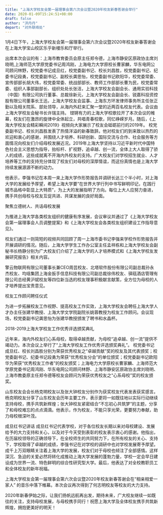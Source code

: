 ```yaml
---
title: "上海大学校友会第一届理事会第六次会议暨2020年校友新春答谢会举行"
date: 2020-01-09T15:24:51+08:00
draft: false
author: "洪丹丹"
depart: "对外联络处"
---
```


1月4日下午，上海大学校友会第一届理事会第六次会议暨2020年校友新春答谢会在上海大学宝山校区乐乎新楼乐和厅举行。

出席本次会议的有：上海市教育委员会原主任郑令德，上海市静安区原政协主席刘晓明,上海师范大学原党委书记周鸿刚，上海电力大学原校长曹家麟，华东电网公司顾问林野，校党委书记成旦红，校党委副书记、校长刘昌胜，校党委副书记、纪委书记段勇，校党委副书记、副校长龚思怡，校党委副书记欧阳华，校党委常委、宣传部部长胡大伟，校党委常委、统战部部长、教师工作部部长曹为民，校党委常委、组织人事部副部长、组织处处长张洁，上海大学校友会副会长、通用实验科技（中国）有限公司执行董事、总裁徐新元，上海大学校友会副会长、锐嘉科投资控股有限公司董事长王迅，上海大学校友会监事、上海东方环发律师事务所主任张正勤以及相关院系、部处领导，从海内外赶来汇聚一堂的近两百名校友代表。会议由上海大学校友会秘书长许瑞主持。
铿锵有力的上海大学校歌拉开了本次会议的帷幕，校友们在激昂的旋律中全体起立，共唱青春校歌，同忆峥嵘岁月。随后，《上海大学校友会精彩瞬间2019》视频向大家展示了校友会砥砺前行的2019年。
校党委副书记、校长刘昌胜发表了热情洋溢的新春致辞。他对校友们的到来致以热烈的欢迎和衷心的感谢，并围绕人才培养、科研创新、国际交流与合作、社会服务等方面情况向校友们介绍母校发展近况。2019年上海大学坚持以习近平新时代中国特色社会主义思想为指导，抬标杆、扩视野，追卓越、创一流，全体上大人取得了骄人的成绩，这些成就离不开海内外校友的支持。广大校友们对学校招生就业、人才培养等工作的支持充分体现了校友们对母校的深厚情谊，而这份真情也是上海大学持续发展源源不断的动力。

他表示，李强书记在本周一来上海大学作形势报告并调研长达三个半小时，对上海大学的发展给予厚望，希望上海大学要“在世界大学行列中书写鲜明印记，在践行城市品格中彰显上大特质”，为上大的发展指明了方向。每位上大人应努力奋进，携手共创母校与校友互促共进、共谋发展的良好局面。

聚焦立德树人、共话母校发展

为推进上海大学各类校友组织的健康有序发展，会议审议并通过了《上海大学校友会第一届理事会人员调整提案》和《上海大学校友会各类校友组织建设工作指导意见》。

校友们通过一则简短的视频共同回顾了周一上海市委书记李强来学校作形势报告并开展调研的情况。随后，上海大学学生工作办公室主任孟祥栋和上海大学校友会副秘书长杨静分别为广大校友们介绍了上海大学的人才培养模式和《上海大学校友发展研究报告》相关内容。

擎云物联网有限公司董事长兼CEO周芸校友、北塔软件股份有限公司副总裁孙永杰校友、均瑶集团上海金扳手信息科技有限公司副总裁徐伟校友、驿瓯酒店管理有限公司总经黄沪斌校友等四位新当选的校友理事积极献言献策，全方位为母校的人才培养提出宝贵意见。

校友工作顾问聘任仪式

为进一步拓展校友工作视野、提高校友工作实效，上海大学校友会聘任上海大学人才办主任张建华教授、上海大学文学院副院长姚蓉教授为校友工作顾问。会议现场，校党委副书记龚思怡为张建华教授颁发了聘书和水晶杯。

2018-2019上海大学校友工作优秀评选颁奖典礼

近年来，海内外校友们心系母校，取得卓越贡献，为母校“追卓越、创一流”提供不竭动力。本次会议上举行了“上海大学校友工作优秀评选颁奖典礼”。
校党委书记成旦红、校长刘昌胜分别为荣获优秀校友之“卓越贡献”奖的校友及其代表颁奖；校党委副书记、纪委书记段勇为荣获“优秀校友分会”的单位颁奖；校党委副书记欧阳华为荣获“优秀校友工作者”的校友颁奖；上海电力大学原校长曹家麟、上海师范大学原党委书记周鸿刚、华东电网公司顾问林野、上海市静安区原政协主席刘晓明、上海市教委原主任郑令德等校友会顾问为荣获优秀校友之“心系母校”奖的校友颁奖。

山东校友会会长杨克明校友以及张大钟校友分别作为获奖校友代表发表获奖感言。杨克明校友分享了山东校友会历年主要工作，表示更将一如既往地以实际行动继续支持母校，携手共筑新辉煌；张大钟校友紧密结合“不忘初心共筑梦”的主题，分享了和母校难忘的点点滴滴。他表示，作为校友，不能只享光荣，更要努力奉献，助力母校根深叶茂。

成旦红书记讲话
成旦红书记代表学校，对于各位校友长期以来对母校建设、发展给予的大力支持和关心，以及对于今天受到表彰的校友表示衷心的感谢。他指出，在历届校领导的正确领导下，在全校师生的共同努力下，在所有校友的关心、支持下，学校取得了卓越的成绩，李强书记在对学校的调研中也对学校发展寄予厚望。成千上万双眼睛关注着上海大学的发展，校友们对于母校也倾注了全部感情。这样深沉、急迫的关爱必然将转化成推动上海大学发展的蓬勃力量，学校一定会早日建设成为世界一流、特色鲜明的综合性研究型大学。最后，他表达了对全校教职员工和全体校友的新年祝福。

上海大学校友会第一届理事会第六次会议暨2020年校友新春答谢会在“相亲相爱一家人” 的音乐中落下帷幕。本次会议再次得到了何志明校友等校友的大力支持。

2020年新春伊始之际，让我们扬帆远航再出发，期待未来，广大校友继续一如既往的关注，支持母校发展，与母校携手同行！祝愿上海大学及全体校友携手共筑新辉煌，拥抱更美好的明天！
